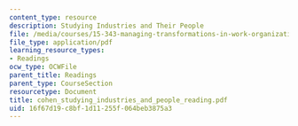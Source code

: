 ```yaml
---
content_type: resource
description: Studying Industries and Their People
file: /media/courses/15-343-managing-transformations-in-work-organizations-and-society-spring-2002/16f67d19c8bf1d11255f064beb3875a3_cohen_studying_industries_and_people_reading.pdf
file_type: application/pdf
learning_resource_types:
- Readings
ocw_type: OCWFile
parent_title: Readings
parent_type: CourseSection
resourcetype: Document
title: cohen_studying_industries_and_people_reading.pdf
uid: 16f67d19-c8bf-1d11-255f-064beb3875a3
---
```

